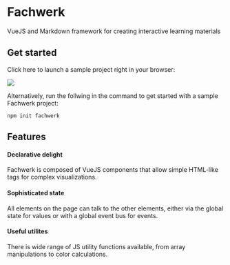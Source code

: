 # Fachwerk

<p class="lead">VueJS and Markdown framework for creating interactive learning materials</p>

## Get started

Click here to launch a sample project right in your browser:

<a href="https://stackblitz.com/fork/github/fachwerk-dev/create-fachwerk/tree/main/vite?file=src%2Findex.md" target="_blank"><img src="https://developer.stackblitz.com/img/open_in_stackblitz.svg"/></a>

Alternatively, run the follwing in the command to get started with a sample Fachwerk project:

```
npm init fachwerk
```

## Features

#### Declarative delight

Fachwerk is composed of VueJS components that allow simple HTML-like tags for complex visualizations.

#### Sophisticated state

All elements on the page can talk to the other elements, either via the global state for values or with a global event bus for events.

#### Useful utilites

There is wide range of JS utility functions available, from array manipulations to color calculations.
